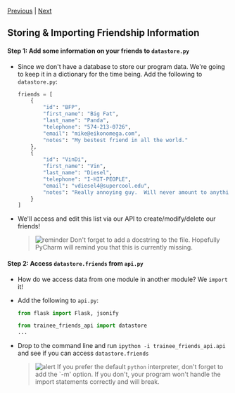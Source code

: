 [Previous](exercise-1.md) |  [Next](exercise-3.md)
## Storing & Importing Friendship Information
#### Step 1: Add some information on your friends to `datastore.py`
* Since we don't have a database to store our program data.  We're going to 
keep it in a dictionary for the time being.  Add the following to `datastore.py`:
    
    ```python
    friends = [
        {
            "id": "BFP",
            "first_name": "Big Fat",
            "last_name": "Panda",
            "telephone": "574-213-0726",
            "email": "mike@eikonomega.com",
            "notes": "My bestest friend in all the world."
        },
        {
            "id": "VinDi",
            "first_name": "Vin",
            "last_name": "Diesel",
            "telephone": "I-HIT-PEOPLE",
            "email": "vdiesel4@supercool.edu",
            "notes": "Really annoying guy.  Will never amount to anything."
        }
    ]
    ```
* We'll access and edit this list via our API to create/modify/delete our friends!

    > ![reminder](../images/reminder.png) Don't forget to add a docstring to the file.  Hopefully PyCharm will remind
    > you that this is currently missing.


#### Step 2: Access `datastore.friends` from `api.py`
* How do we access data from one module in another module?  We `import` it!
* Add the following to `api.py`: 
    ```python
    from flask import Flask, jsonify
    
    from trainee_friends_api import datastore
    ...
    ```
* Drop to the command line and run `ipython -i trainee_friends_api.api` and 
see if you can access `datastore.friends`

    > ![alert](../images/alert.png) If you prefer the default `python` 
    interpreter, don't forget to add the `-m' option.  If you don't, your 
    program won't handle the import statements correctly and will break.

    

   
